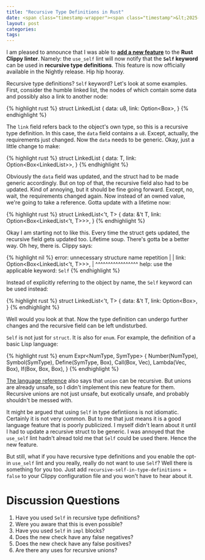 ```yaml
---
title: "Recursive Type Definitions in Rust"
date: <span class="timestamp-wrapper"><span class="timestamp">&lt;2025-10-18 Sat&gt;</span></span>
layout: post
categories: 
tags: 
---
```


I am pleased to announce that I was able to **[add a new feature](https://github.com/rust-lang/rust-clippy/pull/15566)** to the **Rust Clippy linter**. Namely: the `use_self` lint will now notify that the **`Self` keyword** can be used in **recursive type definitions**. This feature is now officially available in the Nightly release. Hip hip hooray.

Recursive type definitions? `Self` keyword? Let's look at some examples. First, consider the humble linked list, the nodes of which contain some data and possibly also a link to another node:

{% highlight rust %}
struct LinkedList {
    data: u8,
    link: Option<Box<LinkedList>>,
}
{% endhighlight %}

The `link` field refers back to the object's own type, so this is a recursive type definition. In this case, the `data` field contains a `u8`. Except, actually, the requirements just changed. Now the `data` needs to be generic. Okay, just a little change to make:

{% highlight rust %}
struct LinkedList<T> {
    data: T,
    link: Option<Box<LinkedList<T>>>,
}
{% endhighlight %}

Obviously the `data` field was updated, and the struct had to be made generic accordingly. But on top of that, the recursive field also had to be updated. Kind of annoying, but it should be fine going forward. Except, no, wait, the requirements changed again. Now instead of an owned value, we're going to take a reference. Gotta update with a lifetime now:

{% highlight rust %}
struct LinkedList<'t, T> {
    data: &'t T,
    link: Option<Box<LinkedList<'t, T>>>,
}
{% endhighlight %}

Okay I am starting not to like this. Every time the struct gets updated, the recursive field gets updated too. Lifetime soup. There's gotta be a better way. Oh hey, there is. Clippy says:

{% highlight nil %}
error: unnecessary structure name repetition
  |
  |     link: Option<Box<LinkedList<'t, T>>>,
  |                      ^^^^^^^^^^^^^^^^^ help: use the applicable keyword: `Self`
{% endhighlight %}

Instead of explicitly referring to the object by name, the `Self` keyword can be used instead:

{% highlight rust %}
struct LinkedList<'t, T> {
    data: &'t T,
    link: Option<Box<Self>>,
}
{% endhighlight %}

Well would you look at that. Now the type definition can undergo further changes and the recursive field can be left undisturbed.

`Self` is not just for `struct`. It is also for `enum`. For example, the definition of a basic Lisp language:

{% highlight rust %}
enum Expr<NumType, SymType> {
    Number(NumType),
    Symbol(SymType),
    Define(SymType, Box<Self>),
    Call(Box<Self>, Vec<Self>),
    Lambda(Vec<SymType>, Box<Self>),
    If(Box<Self>, Box<Self>, Box<Self>),
}
{% endhighlight %}

[The language reference](https://doc.rust-lang.org/reference/types.html#recursive-types) also says that `union` can be recursive. But unions are already unsafe, so I didn't implement this new feature for them. Recursive unions are not just unsafe, but exotically unsafe, and probably shouldn't be messed with.

It might be argued that using `Self` in type defintiions is not idiomatic. Certainly it is not very common. But to me that just means it is a good language feature that is poorly publicized. I myself didn't learn about it until I had to update a recursive struct to be generic. I was annoyed that the `use_self` lint hadn't alread told me that `Self` could be used there. Hence the new feature.

But still, what if you have recursive type definitions and you enable the opt-in `use_self` lint and you really, really do not want to use `Self`? Well there is something for you too. Just add `recursive-self-in-type-definitions = false` to your Clippy configuration file and you won't have to hear about it.


# Discussion Questions

1.  Have you used `Self` in recursive type definitions?
2.  Were you aware that this is even possible?
3.  Have you used `Self` in `impl` blocks?
4.  Does the new check have any false negatives?
5.  Does the new check have any false positives?
6.  Are there any uses for recursive unions?
